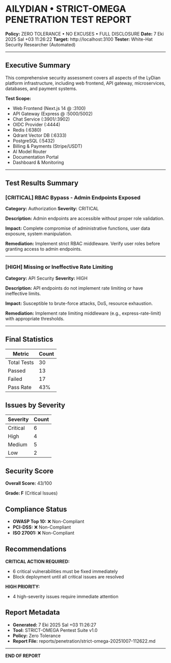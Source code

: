 # AILYDIAN • STRICT-OMEGA PENETRATION TEST REPORT

**Policy:** ZERO TOLERANCE • NO EXCUSES • FULL DISCLOSURE
**Date:**  7 Eki 2025 Sal +03 11:26:22
**Target:** http://localhost:3100
**Tester:** White-Hat Security Researcher (Automated)

---

## Executive Summary

This comprehensive security assessment covers all aspects of the LyDian platform infrastructure, including web frontend, API gateway, microservices, databases, and payment systems.

**Test Scope:**
- Web Frontend (Next.js 14 @ :3100)
- API Gateway (Express @ :5000/5002)
- Chat Service (:3901/:3902)
- OIDC Provider (:4444)
- Redis (:6380)
- Qdrant Vector DB (:6333)
- PostgreSQL (:5432)
- Billing & Payments (Stripe/USDT)
- AI Model Router
- Documentation Portal
- Dashboard & Monitoring

---

## Test Results Summary


### [CRITICAL] RBAC Bypass - Admin Endpoints Exposed

**Category:** Authorization
**Severity:** CRITICAL

**Description:**
Admin endpoints are accessible without proper role validation.

**Impact:**
Complete compromise of administrative functions, user data exposure, system manipulation.

**Remediation:**
Implement strict RBAC middleware. Verify user roles before granting access to admin endpoints.

---

### [HIGH] Missing or Ineffective Rate Limiting

**Category:** API Security
**Severity:** HIGH

**Description:**
API endpoints do not implement rate limiting or have ineffective limits.

**Impact:**
Susceptible to brute-force attacks, DoS, resource exhaustion.

**Remediation:**
Implement rate limiting middleware (e.g., express-rate-limit) with appropriate thresholds.

---

## Final Statistics

| Metric | Count |
|--------|-------|
| Total Tests | 30 |
| Passed | 13 |
| Failed | 17 |
| Pass Rate | 43% |

## Issues by Severity

| Severity | Count |
|----------|-------|
| Critical | 6 |
| High | 4 |
| Medium | 5 |
| Low | 2 |

## Security Score

**Overall Score:** 43/100

**Grade: F** (Critical Issues)

## Compliance Status

- **OWASP Top 10:** ❌ Non-Compliant
- **PCI-DSS:** ❌ Non-Compliant
- **ISO 27001:** ❌ Non-Compliant

## Recommendations

**CRITICAL ACTION REQUIRED:**
- 6 critical vulnerabilities must be fixed immediately
- Block deployment until all critical issues are resolved

**HIGH PRIORITY:**
- 4 high-severity issues require immediate attention

## Report Metadata

- **Generated:**  7 Eki 2025 Sal +03 11:26:27
- **Tool:** STRICT-OMEGA Pentest Suite v1.0
- **Policy:** Zero Tolerance
- **Report File:** reports/penetration/strict-omega-20251007-112622.md

---

**END OF REPORT**
